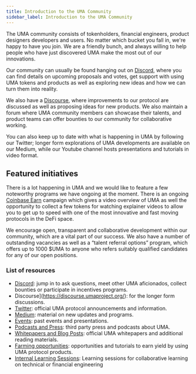 ```yaml
---
title: Introduction to the UMA Community
sidebar_label: Introduction to the UMA Community
---
```


The UMA community consists of tokenholders, financial engineers, product designers developers and users. No matter which bucket you fall in, we're happy to have you join. We are a friendly bunch, and always willing to help people who have just discovered UMA make the most out of our innovations. 

Our community can usually be found hanging out on [Discord](https://discord.umaproject.org/),  where you can find details on upcoming proposals and votes, get support with using UMA tokens and products as well as exploring new ideas and how we can turn them into reality. 

We also have a [Discourse](https://discourse.umaproject.org/), where improvements to our protocol are discussed as well as proposing ideas for new products. We also maintain a forum where UMA community members can showcase their talents, and product teams can offer bounties to our community for collaborative working. 

You can also keep up to date with what is happening in UMA by following our Twitter; longer form explorations of UMA developments are available on our Medium, while our Youtube channel hosts presentations and tutorials in video format.

## Featured initiatives

There is a lot happening in UMA and we would like to feature a few noteworthy programs we have ongoing at the moment. 
There is an ongoing [Coinbase Earn](https://www.coinbase.com/earn/uma) campaign which gives a video overview of UMA as well the opportunity to collect a few tokens for watching explainer videos to allow you to get up to speed with one of the most innovative and fast moving protocols in the DeFi space.

We encourage open, transparent and collaborative development within our community, which are a vital part of our success.  We also have a number of outstanding vacancies as well as a “talent referral options” program, which offers up to 1000 $UMA to anyone who refers suitably qualified candidates for any of our open positions. 

### List of resources

- [Discord](https://discord.umaproject.org/): jump in to ask questions, meet other UMA aficionados, collect bounties or participate in incentives programs.
- Discourse](https://discourse.umaproject.org/): for the longer form discussions.
- [Twitter](https://twitter.com/UMAprotocol): official UMA protocol announcements and information.
- [Medium](https://medium.com/uma-project): material on new updates and programs.
- [Events](/community/events): past events and presentations.
- [Podcasts and Press](/community/press): third party press and podcasts about UMA.
- [Whitepapers and Blog Posts](/community/blog-posts): official UMA whitepapers and additional reading materials.
- [Farming opportunities](/users/mint-farm-yusd): opportunities and tutorials to earn yield by using UMA protocol products.
- [Internal Learning Sessions](https://www.notion.so/umaproject/Internal-Learning-Sessions-37bfc33a941841a4906fa14f414d3a80): Learning sessions for collaborative learning on technical or financial engineering
